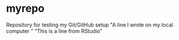 # myrepo
Repository for testing my Git/GitHub setup
"A line I wrote on my local computer  " 
“This is a line from RStudio”
